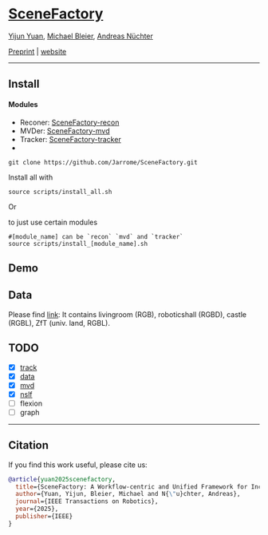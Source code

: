 # [SceneFactory](https://jarrome.github.io/SceneFactory)

[Yijun Yuan](https://jarrome.github.io/), [Michael Bleier](https://www.informatik.uni-wuerzburg.de/robotics/team/bleier/), [Andreas Nüchter](https://www.informatik.uni-wuerzburg.de/robotics/team/nuechter/)

[Preprint](https://arxiv.org/abs/2405.07847) |  [website](https://jarrome.github.io/SceneFactory/)


---

## Install
#### Modules
* Reconer: [SceneFactory-recon](https://github.com/Jarrome/SceneFactory-recon)
* MVDer: [SceneFactory-mvd](https://github.com/Jarrome/SceneFactory-mvd)
* Tracker: [SceneFactory-tracker](https://github.com/Jarrome/SceneFactory-tracker)
* 

```
git clone https://github.com/Jarrome/SceneFactory.git 
```

Install all with
```
source scripts/install_all.sh
```

Or 

to just use certain modules
```
#[module_name] can be `recon` `mvd` and `tracker`
source scripts/install_[module_name].sh
```

## Demo



## Data
Please find [link](https://robotik.informatik.uni-wuerzburg.de/telematics/3dscans/):
It contains livingroom (RGB), roboticshall (RGBD), castle (RGBL), ZfT (univ. land, RGBL).

## TODO
- [x] [track](https://github.com/Jarrome/SceneFactory-tracker)
- [x] [data](https://robotik.informatik.uni-wuerzburg.de/telematics/3dscans/)
- [x] [mvd](https://github.com/Jarrome/SceneFactory-mvd)
- [x] [nslf](https://github.com/Jarrome/SceneFactory-recon)
- [ ] flexion
- [ ] graph

---
## Citation
If you find this work useful, please cite us:
```bibtex
@article{yuan2025scenefactory,
  title={SceneFactory: A Workflow-centric and Unified Framework for Incremental Scene Modeling},
  author={Yuan, Yijun, Bleier, Michael and N{\"u}chter, Andreas},
  journal={IEEE Transactions on Robotics},
  year={2025},
  publisher={IEEE}
}
```
